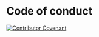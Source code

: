 # Code of conduct

[![Contributor Covenant](https://img.shields.io/badge/Contributor%20Covenant-2.1-4baaaa.svg)](https://github.com/track-asia/trackasia/blob/main/CODE_OF_CONDUCT.md)
